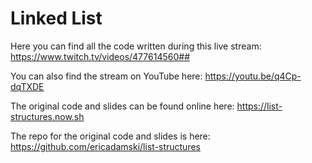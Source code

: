 # Linked List

Here you can find all the code written during this live stream: https://www.twitch.tv/videos/477614560##

You can also find the stream on YouTube here: https://youtu.be/q4Cp-dqTXDE

The original code and slides can be found online here: https://list-structures.now.sh

The repo for the original code and slides is here: https://github.com/ericadamski/list-structures

